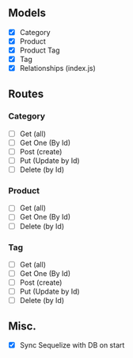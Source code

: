 ## Models

- [X] Category
- [X] Product
- [X] Product Tag
- [X] Tag
- [X] Relationships (index.js)

## Routes

### Category

- [ ] Get (all)
- [ ] Get One (By Id)
- [ ] Post (create)
- [ ] Put (Update by Id)
- [ ] Delete (by Id)

### Product

- [ ] Get (all)
- [ ] Get One (By Id)
- [ ] Delete (by Id)

### Tag

- [ ] Get (all)
- [ ] Get One (By Id)
- [ ] Post (create)
- [ ] Put (Update by Id)
- [ ] Delete (by Id)

## Misc.

- [X] Sync Sequelize with DB on start